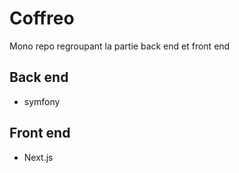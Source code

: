# Coffreo

Mono repo regroupant la partie back end et front end

## Back end
- symfony

## Front end
- Next.js

